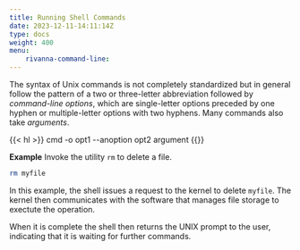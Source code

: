 ```yaml
---
title: Running Shell Commands
date: 2023-12-11-14:11:14Z
type: docs 
weight: 400
menu: 
    rivanna-command-line:
---
```


The syntax of Unix commands is not completely standardized but in general follow the pattern of a two or three-letter abbreviation followed by _command-line options_, which are single-letter options preceded by one hyphen or multiple-letter options with two hyphens. Many commands also take _arguments_.

{{< hl >}}
cmd -o opt1 --anoption opt2 argument
{{</hl >}}

**Example**
Invoke the utility `rm` to delete a file.
```bash
rm myfile
```
In this example, the shell issues a request to the kernel to delete `myfile`.  The kernel then communicates with the software that manages file storage to exectute the operation.

When it is complete the shell then returns the UNIX prompt to the user, indicating that it is waiting for further commands.


